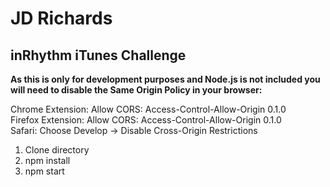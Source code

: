 # JD Richards

## inRhythm iTunes Challenge

**As this is only for development purposes and Node.js is not included you will need to disable the Same Origin Policy in your browser:**

Chrome Extension: Allow CORS: Access-Control-Allow-Origin 0.1.0<br />
Firefox Extension: Allow CORS: Access-Control-Allow-Origin 0.1.0<br />
Safari: Choose Develop -> Disable Cross-Origin Restrictions<br />

1.  Clone directory<br />
2.  npm install<br />
3.  npm start<br />
